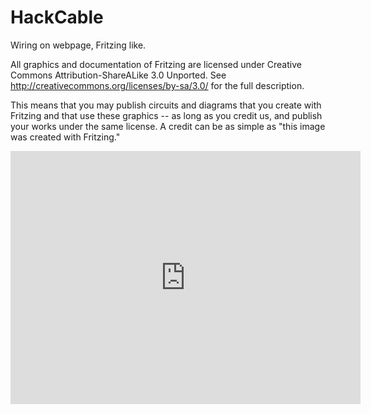 # HackCable
Wiring on webpage, Fritzing like.

All graphics and documentation of Fritzing are licensed under
Creative Commons Attribution-ShareALike 3.0 Unported.
See http://creativecommons.org/licenses/by-sa/3.0/ for the full description.

This means that you may publish circuits and diagrams that you create with 
Fritzing and that use these graphics -- as long as you credit us, and 
publish your works under the same license. 
A credit can be as simple as "this image was created with Fritzing."

<iframe src="https://www.facebook.com/plugins/video.php?href=https%3A%2F%2Fwww.facebook.com%2FASTUCELibrEduc%2Fvideos%2F3602573036426227%2F&show_text=0&width=560" width="560" height="405" style="border:none;overflow:hidden" scrolling="no" frameborder="0" allowTransparency="true" allowFullScreen="true"></iframe>

